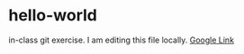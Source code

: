 # hello-world

in-class git exercise. I am editing this file locally. [Google Link](https://www.google.com/)